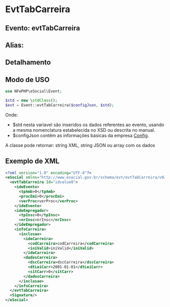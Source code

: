 # EvtTabCarreira

## Evento: evtTabCarreira

## Alias: 


## Detalhamento





## Modo de USO

```php
use NFePHP\eSocial\Event;

$std = new \stdClass();
$evt = Event::evtTabCarreira($configJson, $std);
```

Onde:
- $std nesta variavel são inseridos os dados referentes ao evento, usando a mesma nomenclatura estabelecida no XSD ou descrita no manual.
- $configJson contêm as informações básicas da empresa [Config](Config.md).

A classe pode retornar: string XML, string JSON ou array com os dados


## Exemplo de XML

```xml
<?xml version="1.0" encoding="UTF-8"?>
<eSocial xmlns="http://www.esocial.gov.br/schema/evt/evtTabCarreira/v02_02_01" xmlns:xsi="http://www.w3.org/2001/XMLSchema-instance" xsi:schemaLocation="http://www.esocial.gov.br/schema/evt/evtTabCarreira/v02_02_01 ../schemes/evtTabCarreira.xsd ">
  <evtTabCarreira Id="idvalue0">
    <ideEvento>
      <tpAmb>0</tpAmb>
      <procEmi>0</procEmi>
      <verProc>verProc</verProc>
    </ideEvento>
    <ideEmpregador>
      <tpInsc>0</tpInsc>
      <nrInsc>nrInsc</nrInsc>
    </ideEmpregador>
    <infoCarreira>
      <inclusao>
        <ideCarreira>
          <codCarreira>codCarreira</codCarreira>
          <iniValid>iniValid</iniValid>
        </ideCarreira>
        <dadosCarreira>
          <dscCarreira>dscCarreira</dscCarreira>
          <dtLeiCarr>2001-01-01</dtLeiCarr>
          <sitCarr>0</sitCarr>
        </dadosCarreira>
      </inclusao>
    </infoCarreira>
  </evtTabCarreira>
  <Signature/>
</eSocial>

```
